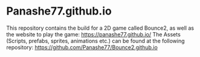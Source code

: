 # Panashe77.github.io

This repository contains the build for a 2D game called Bounce2, as well as the website to play the game: https://panashe77.github.io/
The Assets (Scripts, prefabs, sprites, animations etc.) can be found at the following repository: https://github.com/Panashe77/Bounce2.github.io

